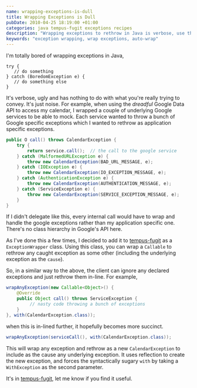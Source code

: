 ```yaml
---
name: wrapping-exceptions-is-dull
title: Wrapping Exceptions is Dull
pubDate: 2010-04-25 18:19:00 +01:00
categories: java tempus-fugit exceptions recipes
description: "Wrapping exceptions to rethrow in Java is verbose, use this handy class to auto-wrap exceptions."
keywords: "exception wrapping, wrap exceptions, auto-wrap"
---
```


I'm totally bored of wrapping exceptions in Java,
  
```
try {
   // do something
} catch (BoredomException e) {
   // do something else
}
```
It's verbose, ugly and has nothing to do with what you're really trying to convey. It's just noise. For example, when using the _dreadful_ Google Data API to access my calendar, I wrapped a couple of underlying Google services to be able to mock. Each service wanted to throw a bunch of Google specific exceptions which I wanted to rethrow as application specific exceptions.

``` java
public O call() throws CalendarException {
    try {
        return service.call();  // the call to the google service
    } catch (MalformedURLException e) {
        throw new CalendarException(BAD_URL_MESSAGE, e);
    } catch (IOException e) {
        throw new CalendarException(IO_EXCEPTION_MESSAGE, e);
    } catch (AuthenticationException e) {
        throw new CalendarException(AUTHENTICATION_MESSAGE, e);
    } catch (ServiceException e) {
        throw new CalendarException(SERVICE_EXCEPTION_MESSAGE, e);
    }
}
```

  
If I didn't delegate like this, every internal call would have to wrap and handle the google exceptions rather than my application specific one. There's no class hierarchy in Google's API here.

As I've done this a few times, I decided to add it to [tempus-fugit](http://tempusfugitlibrary.org/) as a `ExceptionWrapper` class. Using this class, you can wrap a `Callable` to rethrow any caught exception as some other (including the underlying exception as the `cause`).

  
So, in a similar way to the above, the client can ignore any declared
exceptions and just rethrow them in-line. For example,

``` java
wrapAnyException(new Callable<Object>() {
    @Override
    public Object call() throws ServiceException {
         // nasty code throwing a bunch of exceptions
    }
}, with(CalendarException.class));
```
when this is in-lined further, it hopefully becomes more succinct.

``` java
wrapAnyException(serviceCall(), with(CalendarException.class));
```
  
This will wrap any exception and rethrow as a new `CalendarException` to include as the cause any underlying exception. It uses reflection to create the new exception, and forces the syntactically sugary `with` by taking a `WithException` as the second parameter.

  
It's in [tempus-fugit](http://tempusfugitlibrary.org/), let me know if you find it useful.



